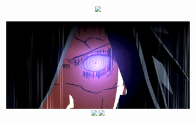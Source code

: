 <h1 align="center">
  <a href="https://git.io/typing-svg">
    <img src="https://readme-typing-svg.herokuapp.com?font=Rubik&size=15&pause=1000&color=800080&width=435&lines=%E3%82%88%E3%81%86%E3%81%93%E3%81%9D+%F0%9F%91%8B%2C+%EF%BC%A9%EF%BC%87%EF%BD%8D%E3%80%80%EF%BC%AD%EF%BD%85%EF%BD%8E%EF%BD%84%EF%BD%85%EF%BD%85%EF%BC%A9%EF%BD%93%EF%BC%AC%EF%BD%89%EF%BD%86%EF%BD%85!+%F0%9F%92%B2">
  </a>
</h1>

<div align="center">
  <img width="720" height="auto" src=src/mdr.gif>
  <img height="137px" src="https://github-readme-stats.vercel.app/api?username=mendeeislife&hide_title=true&hide_border=true&show_icons=true&include_all_commits=true&count_private=true&theme=tokyonight&hide=contribs,prs,stars,issues" />
  <img height="137px" src="https://github-readme-stats.vercel.app/api/top-langs/?username=mendeeislife&hide=html&hide_title=true&hide_border=true&layout=compact&langs_count=6&theme=tokyonight" />
</div>

